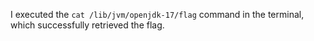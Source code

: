 I executed the `cat /lib/jvm/openjdk-17/flag` command in the terminal, which successfully retrieved the flag.
